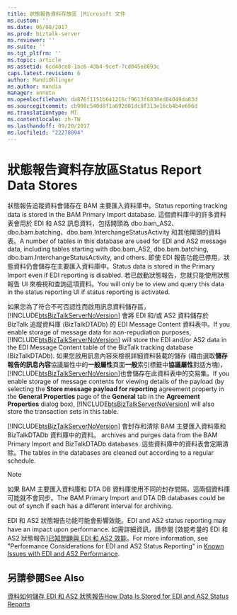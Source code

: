 ```yaml
---
title: 狀態報告資料存放區 |Microsoft 文件
ms.custom: ''
ms.date: 06/08/2017
ms.prod: biztalk-server
ms.reviewer: ''
ms.suite: ''
ms.tgt_pltfrm: ''
ms.topic: article
ms.assetid: 6cd40ce8-1ac6-43b4-9cef-7cd045e8893c
caps.latest.revision: 6
author: MandiOhlinger
ms.author: mandia
manager: anneta
ms.openlocfilehash: da876f1151b641216cf9613f6830ed84049da83d
ms.sourcegitcommit: cb908c540d8f1a692d01dc8f313e16cb4b4e696d
ms.translationtype: MT
ms.contentlocale: zh-TW
ms.lasthandoff: 09/20/2017
ms.locfileid: "22278094"
---
```

# <a name="status-report-data-stores"></a><span data-ttu-id="62cf0-102">狀態報告資料存放區</span><span class="sxs-lookup"><span data-stu-id="62cf0-102">Status Report Data Stores</span></span>
<span data-ttu-id="62cf0-103">狀態報告追蹤資料會儲存在 BAM 主要匯入資料庫中。</span><span class="sxs-lookup"><span data-stu-id="62cf0-103">Status reporting tracking data is stored in the BAM Primary Import database.</span></span> <span data-ttu-id="62cf0-104">這個資料庫中的許多資料表會用於 EDI 和 AS2 訊息資料，包括開頭為 dbo.bam_AS2、dbo.bam.batching、dbo.bam.InterchangeStatusActivity 和其他開頭的資料表。</span><span class="sxs-lookup"><span data-stu-id="62cf0-104">A number of tables in this database are used for EDI and AS2 message data, including tables starting with dbo.bam_AS2, dbo.bam.batching, dbo.bam.InterchangeStatusActivity, and others.</span></span> <span data-ttu-id="62cf0-105">即使 EDI 報告功能已停用，狀態資料仍會儲存在主要匯入資料庫中。</span><span class="sxs-lookup"><span data-stu-id="62cf0-105">Status data is stored in the Primary Import even if EDI reporting is disabled.</span></span> <span data-ttu-id="62cf0-106">若已啟動狀態報告，您就只能使用狀態報告 UI 來檢視和查詢這項資料。</span><span class="sxs-lookup"><span data-stu-id="62cf0-106">You will only be to view and query this data in the status reporting UI if status reporting is activated.</span></span>  
  
 <span data-ttu-id="62cf0-107">如果您為了符合不可否認性而啟用訊息資料儲存區，[!INCLUDE[btsBizTalkServerNoVersion](../includes/btsbiztalkservernoversion-md.md)] 會將 EDI 和/或 AS2 資料儲存於 BizTalk 追蹤資料庫 (BizTalkDTADb) 的 EDI Message Content 資料表中。</span><span class="sxs-lookup"><span data-stu-id="62cf0-107">If you enable storage of message data for non-repudiation purposes, [!INCLUDE[btsBizTalkServerNoVersion](../includes/btsbiztalkservernoversion-md.md)] will store the EDI and/or AS2 data in the EDI Message Content table of the BizTalk tracking database (BizTalkDTADb).</span></span> <span data-ttu-id="62cf0-108">如果您啟用訊息內容來檢視詳細資料裝載的儲存 (藉由選取**儲存報告的訊息內容**協議屬性中的**一般屬性**頁面**一般**索引標籤中**協議屬性**對話方塊)，[!INCLUDE[btsBizTalkServerNoVersion](../includes/btsbiztalkservernoversion-md.md)]也會儲存在此資料表中的交易集。</span><span class="sxs-lookup"><span data-stu-id="62cf0-108">If you enable storage of message contents for viewing details of the payload (by selecting the **Store message payload for reporting** agreement property in the **General Properties** page of the **General** tab in the **Agreement Properties** dialog box), [!INCLUDE[btsBizTalkServerNoVersion](../includes/btsbiztalkservernoversion-md.md)] will also store the transaction sets in this table.</span></span>  
  
 [!INCLUDE[btsBizTalkServerNoVersion](../includes/btsbiztalkservernoversion-md.md)]<span data-ttu-id="62cf0-109"> 會封存和清除 BAM 主要匯入資料庫和 BizTalkDTADb 資料庫中的資料。</span><span class="sxs-lookup"><span data-stu-id="62cf0-109"> archives and purges data from the BAM Primary Import and BizTalkDTADb databases.</span></span> <span data-ttu-id="62cf0-110">這些資料庫中的資料表會定期清除。</span><span class="sxs-lookup"><span data-stu-id="62cf0-110">The tables in the databases are cleaned out according to a regular schedule.</span></span>  
  
> [!NOTE]
>  <span data-ttu-id="62cf0-111">如果 BAM 主要匯入資料庫和 DTA DB 資料庫使用不同的封存間隔，這兩個資料庫可能就不會同步。</span><span class="sxs-lookup"><span data-stu-id="62cf0-111">The BAM Primary Import and DTA DB databases could be out of synch if each has a different interval for archiving.</span></span>  
  
 <span data-ttu-id="62cf0-112">EDI 和 AS2 狀態報告功能可能會影響效能。</span><span class="sxs-lookup"><span data-stu-id="62cf0-112">EDI and AS2 status reporting may have an impact upon performance.</span></span> <span data-ttu-id="62cf0-113">如需詳細資訊，請參閱 [效能考量的 EDI 和 AS2 狀態報告][已知問題與 EDI 和 AS2 效能](../core/known-issues-with-edi-and-as2-performance.md)。</span><span class="sxs-lookup"><span data-stu-id="62cf0-113">For more information, see "Performance Considerations for EDI and AS2 Status Reporting" in [Known Issues with EDI and AS2 Performance](../core/known-issues-with-edi-and-as2-performance.md).</span></span>  
  
## <a name="see-also"></a><span data-ttu-id="62cf0-114">另請參閱</span><span class="sxs-lookup"><span data-stu-id="62cf0-114">See Also</span></span>  
 [<span data-ttu-id="62cf0-115">資料如何儲存 EDI 和 AS2 狀態報告</span><span class="sxs-lookup"><span data-stu-id="62cf0-115">How Data Is Stored for EDI and AS2 Status Reports</span></span>](../core/how-data-is-stored-for-edi-and-as2-status-reports.md)